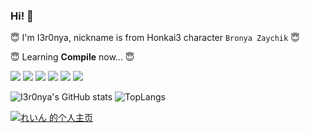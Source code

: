 ### Hi! 👋

😇 I'm I3r0nya, nickname is from Honkai3 character `Bronya Zaychik` 😇

😇 Learning **Compile** now... 😇

[![](https://img.shields.io/badge/-C++-008e74?style=flat-square&logo=C%2B%2B&logoColor=white)](https://en.cppreference.com/w/)
[![](https://img.shields.io/badge/-Python-3e74a2?style=flat-square&logo=Python&logoColor=white)](https://www.python.org/)
[![](https://img.shields.io/badge/-Markdown-7967c3?style=flat-square&logo=Markdown&logoColor=white)]()
[![](https://img.shields.io/badge/-Go-50d0d0?style=flat-square&logo=Go&logoColor=white)]() 
[![](https://img.shields.io/badge/IDE-Visual%20Studio%20Code-blue?style=flat-square&logo=visual-studio-code&logoColor=ffffff)](https://code.visualstudio.com/)
[![](https://img.shields.io/badge/Editor-Vim-019733?style=flat-square&logo=vim&logoColor=ffffff)](https://www.vim.org/)

![I3r0nya's GitHub stats](https://github-readme-stats.vercel.app/api?username=AimiP02&theme=dracula&locale=cn)
![TopLangs](https://github-readme-stats.vercel.app/api/top-langs?username=AimiP02&locale=cn&layout=compact&show_icons=true&theme=dracula)  

<a href="http://bgm.tv/user/reinn"><img src="http://bgm.tv/chart/img/468623" border="0" alt="れいん 的个人主页" /></a>
